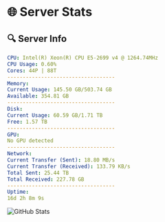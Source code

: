# 🌐 Server Stats
## 🔍 Server Info
```yaml
CPU: Intel(R) Xeon(R) CPU E5-2699 v4 @ 1264.74MHz
CPU Usage: 0.60%
Cores: 44P | 88T
-----------------------------------
Memory:
Current Usage: 145.50 GB/503.74 GB
Available: 354.81 GB
-----------------------------------
Disk:
Current Usage: 60.59 GB/1.71 TB
Free: 1.57 TB
-----------------------------------
GPU:
No GPU detected
-----------------------------------
Network:
Current Transfer (Sent): 18.80 MB/s
Current Transfer (Received): 133.79 KB/s
Total Sent: 25.44 TB
Total Received: 227.78 GB
-----------------------------------
Uptime:
16d 2h 8m 9s
```
![GitHub Stats](https://img.shields.io/badge/Updated-2025-03-23_23:30:58-blue)